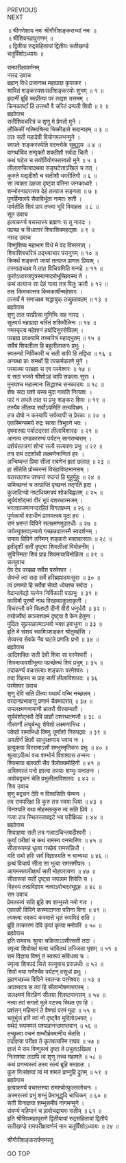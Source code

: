 PREVIOUS  
NEXT  
  
॥ श्रीगणेशाय नमः श्रीगौरीशङ्कराभ्यां नमः ॥  
॥ श्रीशिवमहापुराणम् ॥  
॥ द्वितीया रुद्रसंहितायां द्वितीयः सतीखण्डे  
चतुर्विंशोऽध्यायः ॥  
  
रामपरीक्षावर्णनम्  
नारद उवाच  
ब्रह्मन् विधे प्रजानाथ महाप्राज्ञ कृपाकर ।  
श्रावितं शङ्‌करयशःसतीशङ्‌करयोः शुभम् ॥ १ ॥  
इदानीं ब्रूहि सत्प्रीत्या परं तद्यश उत्तमम् ।  
किमकार्ष्टां हि तत्स्थौ वै चरितं दम्पती शिवौ ॥ २ ॥  
ब्रह्मोवाच  
सतीशिवचरित्रं च शृणु मे प्रेमतो मुने ।  
लौकिकीं गतिमाश्रित्य चिक्रीडाते सदान्वहम् ॥ ३ ॥  
ततः सती महादेवी वियोगमलभन्मुने ।  
स्वपतेः शङ्‌करस्येति वदन्त्येके सुबुद्धयः ॥ ४ ॥  
वागर्थाविव सम्पृक्तौ शक्तीशौ सर्वदा चितौ ।  
कथं घटेत च तयोर्वियोगस्तत्त्वतो मुने ॥ ५ ॥  
लीलारुचित्वादथवा सङ्‌घटेताऽखिलं च तत् ।  
कुरुते यद्यदीशौ च सतीशौ भवरीतिगौ ॥ ६ ॥  
सा त्यक्ता दक्षजा दृष्ट्वा पतिना जनकाध्वरे ।  
शम्भोरनादरात्तत्र देहं तत्याज सङ्‌गता ॥ ७ ॥  
पुनर्हिमालये सैवाविर्भूता नामतः सती ।  
पार्वतीति शिवं प्राप तप्त्वा भूरि विवाहतः ॥ ८ ॥  
सूत उवाच  
इत्याकर्ण्य वचस्तस्य ब्रह्मणः स तु नारदः ।  
पप्रच्छ च विधातारं शिवाशिवमहद्यशः ॥ ९ ॥  
नारद उवाच  
विष्णुशिष्य महाभाग विधे मे वद विस्तरात् ।  
शिवाशिवचरित्रं तद्‌भवाचार परानुगम् ॥ १० ॥  
किमर्थं शङ्‌करो जायां तत्याज प्राणतः प्रियाम् ।  
तस्मादाचक्ष्व मे तात विचित्रमिति मन्महे ॥ ११ ॥  
कुतोऽध्वरजपुत्रस्यानादरोभूच्छिवस्य ते ।  
कथं तत्याज सा देहं गत्वा तत्र पितुः क्रतौ ॥ १२ ॥  
ततः किमभवत्तत्र किमकार्षीन्महेश्वरः ।  
तत्सर्वं मे समाचक्ष्व श्रद्धायुक् तच्छ्रुतावहम् ॥ १३ ॥  
ब्रह्मोवाच  
शृणु तात परप्रीत्या मुनिभिः सह नारद ।  
सुतवर्य महाप्राज्ञ चरितं शशिमौलिनः ॥ १४ ॥  
नमस्कृत्य महेशानं हर्यादिसुरसेवितम् ।  
परब्रह्म प्रवक्ष्यामि तच्चरित्रं महाद्‌भुतम् ॥ १५ ॥  
सर्वेयं शिवलीला हि बहुलीलाकरः प्रभुः ।  
स्वतन्त्रो निर्विकारी च सती सापि हि तद्विधा ॥ १६ ॥  
अन्यथा कः समर्थो हि तत्कर्मकरणे मुने ।  
परमात्मा परब्रह्म स एव परमेश्वरः ॥ १७ ॥  
यं सदा भजते श्रीशोऽहं चापि सकलाः सुराः ।  
मुनयश्च महात्मानः सिद्धाश्च सनकादयः ॥ १८ ॥  
शेषः सदा यशो यस्य मुदा गायति नित्यशः ।  
पारं न लभते तात स प्रभुः शङ्‌करः शिवः ॥ १९ ॥  
तस्यैव लीलया सर्वोऽयमिति तत्त्वविभ्रमः ।  
तत्र दोषो न कस्यापि सर्वव्यापी स प्रेरकः ॥ २० ॥  
एकस्मिन्समये रुद्रः सत्या त्रिभुवने भवः ।  
वृषमारुह्य पर्याटद्‌रसां लीलाविशारदः ॥ २१ ॥  
आगत्य दण्डकारण्यं पर्यटन् सागराम्बराम् ।  
दर्शयंस्तत्रगां शोभां सत्यै सत्यपणः प्रभुः ॥ २२ ॥  
तत्र रामं ददर्शासौ लक्ष्मणेनान्वितं हरः ।  
अन्विष्यन्तं प्रियां सीतां रावणेन हृतां छलात् ॥ २३ ॥  
हा सीतेति प्रोच्चरन्तं विरहाविष्टमानसम् ।  
यतस्ततश्च पश्यन्तं रुदन्तं हि मुहुर्मुहुः ॥ २४ ॥  
समिच्छन्तं च तत्प्राप्तिं पृच्छन्तं तद्‌गतिं हृदा ।  
कुजादिभ्यो नष्टधियमत्रपं शोकविह्वलम् ॥ २५ ॥  
सूर्यवंशोद्‌भवं वीरं भूपं दशरथात्मजम् ।  
भरताग्रजमानन्दरहितं विगतप्रभम् ॥ २६ ॥  
पूर्णकामों वराधीनं प्राणमत्स्म मुदा हरः ।  
रामं भ्रमन्तं विपिने सलक्ष्मणमुदारधीः ॥ २७ ॥  
जयेत्युक्त्वाऽन्यतो गच्छन्नदात्तस्मै स्वदर्शनम् ।  
रामाय विपिने तस्मिन् शङ्‌करो भक्तवत्सलः ॥ २८ ॥  
इतीदृशीं सतीं दृष्ट्वा शिवलीलां विमोहनीम् ।  
सुविस्मिता शिवं प्राह शिवमायाविमोहिता ॥ २९ ॥  
सत्युवाच  
देव देव परब्रह्म सर्वेश परमेश्वर ।  
सेवन्ते त्वां सदा सर्वे हरिब्रह्मादयःसुराः ॥ ३० ॥  
त्वं प्रणम्यो हि सर्वेषां सेव्यो ध्येयश्च सर्वदा ।  
वेदान्तवेद्यो यत्नेन निर्विकारी परप्रभुः ॥ ३१ ॥  
काविमौ पुरुषौ नाथ विरहव्याकुलाकृती ।  
विचरन्तौ वने क्लिष्टौ दीनौ वीरौ धनुर्धरौ ॥ ३२ ॥  
तयोर्ज्येष्ठं कञ्जश्यामं दृष्ट्वा वै केन हेतुना ।  
मुदितः सुप्रसन्नात्माऽभवो भक्त इवाधुना ॥ ३३ ॥  
इति मे संशयं स्वामिञ्शङ्‌कर श्रोतुमर्हसि ।  
सेव्यस्य सेवके नैव घटते प्रणतिः प्रभो ॥ ३४ ॥  
ब्रह्मोवाच  
आदिशक्तिः सती देवी शिवा सा परमेश्वरी ।  
शिवमायावशीभूत्वा पप्रच्छेत्थं शिवं प्रभुम् ॥ ३५ ॥  
तदाकर्ण्य वचःसत्याः शङ्‌करः परमेश्वरः ।  
तदा विहस्य स प्राह सतीं लीलाविशारदः ॥ ३६  
परमेश्वर उवाच  
शृणु देवि सति प्रीत्या यथार्थं वच्मि नच्छलम् ।  
वरदानप्रभावात्तु प्रणामं चैवमादरात् ॥ ३७ ॥  
रामलक्ष्मणनामानौ भ्रातरौ वीरसम्मतौ ।  
सूर्यवंशोद्‌भवौ देवि प्राज्ञौ दशरथात्मजौ ॥ ३८ ॥  
गौरवर्णौ लघुर्बन्धुः शेषेशो लक्ष्मणाभिधः ।  
ज्येष्ठो रामाभिधो विष्णुः पूर्णांशो निरुपद्रवः ॥ ३९ ॥  
अवतीर्णं क्षितौ साधुरक्षणाय भवाय नः ।  
इत्युक्त्वा विररामाऽसौ शम्भुस्मृतिकरः प्रभुः ॥ ४० ॥  
श्रुत्वाऽपीत्थं वचः शम्भोर्न विशश्वास तन्मनः ।  
शिवमाया बलवती सैव त्रैलोक्यमोहिनी ॥ ४१ ॥  
अविश्वस्तं मनो ज्ञात्वा तस्याः शम्भुः सनातनः ।  
अवोचद्वचनं चेति प्रभुलीलाविशारदः ॥ ४२ ॥  
शिव उवाच  
शृणु मद्वचनं देवि न विश्वसिति चेन्मनः ।  
तव रामपरिक्षां हि कुरु तत्र स्वया धिया ॥ ४३ ॥  
विनश्यति यथा मोहस्तत्कुरु त्वं सति प्रिये ।  
गत्वा तत्र स्थितस्तावद्वटे भव परीक्षिका ॥ ४४ ॥  
ब्रह्मोवाच  
शिवाज्ञया सती तत्र गत्वाऽचिन्तयदीश्वरी ।  
कुर्यां परीक्षां च कथं रामस्य वनचारिणः ॥ ४५ ॥  
सीतारूपमहं धृत्वा गच्छेयं रामसन्निधौ ।  
यदि रामो हरिः सर्वं विज्ञास्यति न चान्यथा ॥ ४६ ॥  
इत्थं विचार्य सीता सा भूत्वा रामसमीपतः ।  
आगमत्तत्परीक्षार्थं सती मोहपरायणा ॥ ४७ ॥  
सीतारूपां सतीं दृष्ट्वा जपन्नाम शिवेति च ।  
विहस्य तत्प्रविज्ञाय नत्वाऽवोचद्‌रघूद्वहः ॥ ४८ ॥  
राम उवाच  
प्रेमतस्त्वं सति ब्रूहि क्व शम्भुस्ते नमो गतः ।  
एकाकी विपिने कस्मादागता पतिना विना ॥ ४९ ॥  
त्यक्त्वा स्वरूपं कस्मात्ते धृतं रूपमिदं सति ।  
ब्रूहि तत्कारणं देवि कृपां कृत्वा ममोपरि ॥ ५० ॥  
ब्रह्मोवाच  
इति रामवचः श्रुत्वा चकिताऽऽसीत्सती तदा ।  
स्मृत्वा शिवोक्तं मत्वा चावितथं लज्जिता भृशम् ॥ ५१ ॥  
रामं विज्ञाय विष्णुं तं स्वरूपं संविधाय च ।  
स्मृत्वा शिवपदं चित्ते सत्युवाच प्रसन्नधीः ॥ ५२ ॥  
शिवो मया गणैश्चैव पर्यटन् वसुधां प्रभुः ।  
इहागच्छच्च विपिने स्वतन्त्रः परमेश्वरः ॥ ५३ ॥  
अपश्यदत्र स त्वां हि सीतान्वेषणतत्परम् ।  
सलक्ष्मणं विरहिणं सीतया श्लिष्टमानसम् ॥ ५४ ॥  
नत्वा त्वां सगतो मूले वटस्य स्थित एव हि ।  
प्रशंसन् महिमानं ते वैष्णवं परमं मुदा ॥ ५५ ॥  
चतुर्भुजं हरिं त्वां नो दृष्ट्वैव मुदितोऽभवत् ।  
यथेदं रूपममलं पश्यन्नानन्दमाप्तवान् ॥ ५६ ॥  
तच्छ्रुत्वा वचनं शम्भौर्भ्रममानीय चेतसि ।  
तदाज्ञया परीक्षा ते कृतवत्यस्मि राघव ॥ ५७ ॥  
ज्ञातं मे राम विष्णुस्त्वं दृष्टा ते प्रभुताऽखिला ।  
निःसशंया तदापि त्वं शृणु तच्च महामते ॥ ५८ ॥  
कथं प्रणम्यस्त्वं तस्य सत्यं ब्रूहि ममाग्रतः ।  
कुरु निःसंशयां त्वं मां शमलं प्राप्नुहि द्रुतम् ॥ ५९ ॥  
ब्रह्मोवाच  
इत्याकर्ण्य वचस्तस्या रामश्चोत्फुल्ललोचनः ।  
अस्मरत्स्वं प्रभुं शम्भुं प्रेमाभूद्धृदि चाधिकम् ॥ ६० ॥  
सती विनाज्ञया शम्भुसमीपं नागमन्मुने ।  
संवर्ण्य महिमानं च प्रावोचद्राघवः सतीम् ॥ ६१ ॥  
इति श्रीशिवमहापुराणे द्वितीयायां रुद्रसंहितायां द्वितीये  
सतीखण्डे रामपरीक्षावर्णनं नाम चतुर्विंशोऽध्यायः ॥ २४ ॥  
  
  
श्रीगौरीशङ्करार्पणमस्तु  
  
GO TOP
